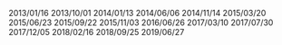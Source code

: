 2013/01/16 2013/10/01
2014/01/13 2014/06/06
2014/11/14 2015/03/20
2015/06/23 2015/09/22
2015/11/03 2016/06/26
2017/03/10 2017/07/30
2017/12/05 2018/02/16
2018/09/25 2019/06/27
